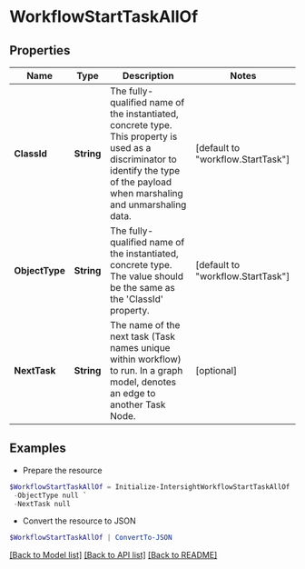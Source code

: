 # WorkflowStartTaskAllOf
## Properties

Name | Type | Description | Notes
------------ | ------------- | ------------- | -------------
**ClassId** | **String** | The fully-qualified name of the instantiated, concrete type. This property is used as a discriminator to identify the type of the payload when marshaling and unmarshaling data. | [default to "workflow.StartTask"]
**ObjectType** | **String** | The fully-qualified name of the instantiated, concrete type. The value should be the same as the &#39;ClassId&#39; property. | [default to "workflow.StartTask"]
**NextTask** | **String** | The name of the next task (Task names unique within workflow) to run.  In a graph model, denotes an edge to another Task Node. | [optional] 

## Examples

- Prepare the resource
```powershell
$WorkflowStartTaskAllOf = Initialize-IntersightWorkflowStartTaskAllOf  -ClassId null `
 -ObjectType null `
 -NextTask null
```

- Convert the resource to JSON
```powershell
$WorkflowStartTaskAllOf | ConvertTo-JSON
```

[[Back to Model list]](../README.md#documentation-for-models) [[Back to API list]](../README.md#documentation-for-api-endpoints) [[Back to README]](../README.md)

